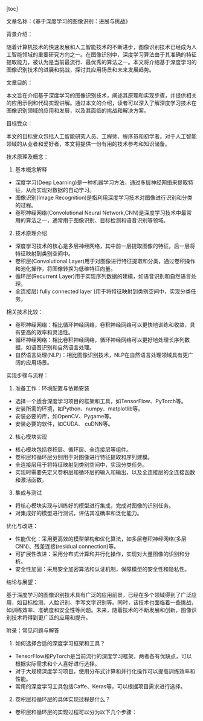 
[toc]                    
                
                
文章名称：《基于深度学习的图像识别：进展与挑战》

背景介绍：

随着计算机技术的快速发展和人工智能技术的不断进步，图像识别技术已经成为人工智能领域的重要研究方向之一。在图像识别中，深度学习算法由于其准确的特征提取能力，被认为是当前最流行、最优秀的算法之一。本文将介绍基于深度学习的图像识别技术的进展和挑战，探讨其应用场景和未来发展趋势。

文章目的：

本文旨在介绍基于深度学习的图像识别技术，阐述其原理和实现步骤，并提供相关的应用示例和代码实现讲解。通过本文的介绍，读者可以深入了解深度学习技术在图像识别领域的应用和发展，以及其面临的挑战和解决方案。

目标受众：

本文的目标受众包括人工智能研究人员、工程师、程序员和初学者。对于人工智能领域的从业者和爱好者，本文将提供一份有用的技术参考和知识储备。

技术原理及概念：

1. 基本概念解释

- 深度学习(Deep Learning)是一种机器学习方法，通过多层神经网络来提取特征，从而实现对数据的自动学习。
- 图像识别(Image Recognition)是指利用深度学习技术对图像进行识别和分类的过程。
- 卷积神经网络(Convolutional Neural Network,CNN)是深度学习技术中最常用的算法之一，通常用于图像识别、目标检测和语音识别等领域。

2. 技术原理介绍

- 深度学习技术的核心是多层神经网络，其中前一层提取图像的特征，后一层将特征映射到类别空间中。
- 卷积层(Convolutional Layer)用于对图像进行特征提取和分类，通过卷积操作和池化操作，将图像转换为低维特征向量。
- 循环层(Recurrent Layer)用于实现序列数据的建模，如语音识别和自然语言处理。
- 全连接层( fully connected layer )用于将特征映射到类别空间中，实现分类任务。

相关技术比较：

- 卷积神经网络：相比循环神经网络，卷积神经网络可以更快地训练和收敛，具有更高的效率和灵活性。
- 循环神经网络：相比卷积神经网络，循环神经网络可以更好地处理长序列数据，如语音识别和自然语言处理。
- 自然语言处理(NLP)：相比图像识别技术，NLP在自然语言处理领域具有更广阔的应用场景。

实现步骤与流程：

1. 准备工作：环境配置与依赖安装

- 选择一个适合深度学习项目的框架和工具，如TensorFlow、PyTorch等。
- 安装所需的环境，如Python、numpy、matplotlib等。
- 安装必要的库，如OpenCV、Pygame等。
- 安装必要的软件，如CUDA、 cuDNN等。

2. 核心模块实现

- 核心模块包括卷积层、循环层、全连接层等组件。
- 卷积层和循环层分别用于对图像进行特征提取和序列建模。
- 全连接层用于将特征映射到类别空间中，实现分类任务。
- 实现时需要先定义卷积层和循环层的输入和输出，以及全连接层的全连接函数和激活函数。

3. 集成与测试

- 将核心模块实现与训练好的模型进行集成，完成对图像的识别任务。
- 对集成好的模型进行测试，评估其准确率和泛化能力。

优化与改进：

- 性能优化：采用更高效的模型架构和优化算法，如多层卷积神经网络(多层CNN)、残差连接(residual connection)等。
- 可扩展性改进：采用分布式计算和并行化操作，实现对大量图像的识别和分析。
- 安全性加固：采用安全加密算法和认证机制，保障模型的安全性和隐私性。

结论与展望：

基于深度学习的图像识别技术具有广泛的应用前景，已经在多个领域得到了广泛应用，如目标检测、人脸识别、手写文字识别等。同时，该技术也面临着一些挑战，如训练效率、准确度和安全性等问题。未来，随着技术的不断发展和创新，图像识别技术将得到更广泛的应用和提升。

附录：常见问题与解答

1. 如何选择合适的深度学习框架和工具？

- TensorFlow和PyTorch是当前流行的深度学习框架，两者各有优缺点，可以根据实际需求和个人喜好进行选择。
- 对于大规模深度学习项目，使用分布式计算和并行化操作可以提高训练效率和性能。
- 常用的深度学习工具包括Caffe、Keras等，可以根据项目需求进行选择。

2. 卷积层和循环层的具体实现过程是什么？

- 卷积层和循环层的实现过程可以分为以下几个步骤：

